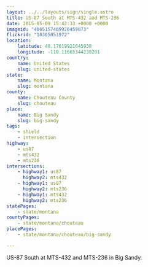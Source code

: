 ```yaml
---
layout: ../../layouts/sign/single.astro
title: US-87 South at MTS-432 and MTS-236
date: 2015-05-09 15:42:33 +0000 +0000
imageid: "4065157409926459073"
flickrid: "18365051972"
location:
    latitude: 48.17619921645938
    longitude: -110.11665344238281
country:
    name: United States
    slug: united-states
state:
    name: Montana
    slug: montana
county:
    name: Chouteau County
    slug: chouteau
place:
    name: Big Sandy
    slug: big-sandy
tags:
    - shield
    - intersection
highway:
    - us87
    - mts432
    - mts236
intersections:
    - highway1: us87
      highway2: mts432
    - highway1: us87
      highway2: mts236
    - highway1: mts432
      highway2: mts236
statePages:
    - state/montana
countyPages:
    - state/montana/chouteau
placePages:
    - state/montana/chouteau/big-sandy

---
```

US-87 South at MTS-432 and MTS-236 in Big Sandy.